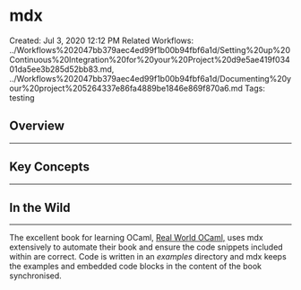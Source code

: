 # mdx

Created: Jul 3, 2020 12:12 PM
Related Workflows: ../Workflows%202047bb379aec4ed99f1b00b94fbf6a1d/Setting%20up%20Continuous%20Integration%20for%20your%20Project%20d9e5ae419f03401da5ee3b285d52bb83.md, ../Workflows%202047bb379aec4ed99f1b00b94fbf6a1d/Documenting%20your%20project%205264337e86fa4889be1846e869f870a6.md
Tags: testing

## Overview

---

## Key Concepts

---

## In the Wild

---

The excellent book for learning OCaml, [Real World OCaml,](https://github.com/realworldocaml/book) uses mdx extensively to automate their book and ensure the code snippets included within are correct. Code is written in an *examples* directory and mdx keeps the examples and embedded code blocks in the content of the book synchronised.